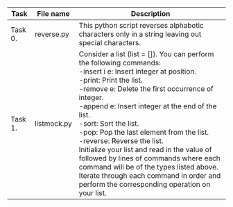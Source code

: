 | Task | File name | Description |
| --- | --- | --- |
| Task 0. | reverse.py | This python script reverses alphabetic characters only in a string leaving out special characters. |
| Task 1. | listmock.py | Consider a list (list = []). You can perform the following commands: <br>  -insert i e: Insert integer  at position. <br>  -print: Print the list.<br> -remove e: Delete the first occurrence of integer.<br> -append e: Insert integer  at the end of the list. <br> -sort: Sort the list. <br> -pop: Pop the last element from the list. <br> -reverse: Reverse the list.<br> Initialize your list and read in the value of  followed by  lines of commands where each command will be of the  types listed above. Iterate through each command in order and perform the corresponding operation on your list. |
